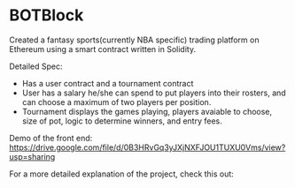 # BOTBlock
Created a fantasy sports(currently NBA specific) trading platform on Ethereum using a smart contract written in Solidity.

Detailed Spec:
- Has a user contract and a tournament contract
- User has a salary he/she can spend to put players into their rosters, and can choose a maximum of two players per position.
- Tournament displays the games playing, players avaiable to choose, size of pot, logic to determine winners, and entry fees.

Demo of the front end: https://drive.google.com/file/d/0B3HRvGq3yJXjNXFJOU1TUXU0Vms/view?usp=sharing

For a more detailed explanation of the project, check this out: 

